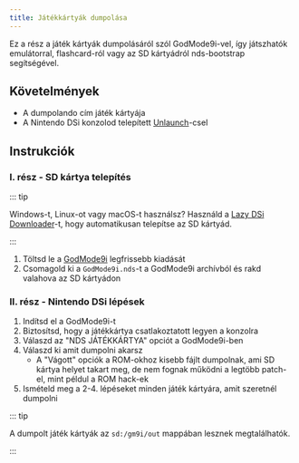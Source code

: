 ```yaml
---
title: Játékkártyák dumpolása
---
```


Ez a rész a játék kártyák dumpolásáról szól GodMode9i-vel, így játszhatók emulátorral, flashcard-ról vagy az SD kártyádról nds-bootstrap segítségével.

## Követelmények
- A dumpolando cím játék kártyája
- A Nintendo DSi konzolod telepített [Unlaunch](installing-unlaunch)-csel

## Instrukciók
### I. rész - SD kártya telepítés

::: tip

Windows-t, Linux-ot vagy macOS-t használsz? Használd a [Lazy DSi Downloader](lazy-dsi-downloader)-t, hogy automatikusan telepítse az SD kártyád.

:::

1. Töltsd le a [GodMode9i](https://github.com/DS-Homebrew/GodMode9i/releases) legfrissebb kiadását
1. Csomagold ki a `GodMode9i.nds`-t a GodMode9i archívból és rakd valahova az SD kártyádon

### II. rész - Nintendo DSi lépések
1. Indítsd el a GodMode9i-t
1. Biztosítsd, hogy a játékkártya csatlakoztatott legyen a konzolra
1. Válaszd az "NDS JÁTÉKKÁRTYA" opciót a GodMode9i-ben
1. Válaszd ki amit dumpolni akarsz
   - A "Vágott" opciók a ROM-okhoz kisebb fájlt dumpolnak, ami SD kártya helyet takart meg, de nem fognak működni a legtöbb patch-el, mint példul a ROM hack-ek
1. Ismételd meg a 2-4. lépéseket minden játék kártyára, amit szeretnél dumpolni

::: tip

A dumpolt játék kártyák az `sd:/gm9i/out` mappában lesznek megtalálhatók.

:::
